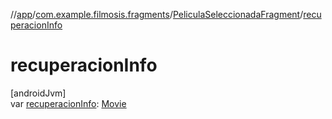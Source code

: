 //[app](../../../index.md)/[com.example.filmosis.fragments](../index.md)/[PeliculaSeleccionadaFragment](index.md)/[recuperacionInfo](recuperacion-info.md)

# recuperacionInfo

[androidJvm]\
var [recuperacionInfo](recuperacion-info.md): [Movie](../../com.example.filmosis.data.model.tmdb/-movie/index.md)

